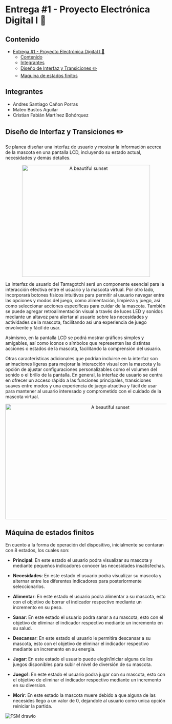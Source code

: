 # Entrega #1 - Proyecto Electrónica Digital I 👾

## Contenido

- [Entrega #1 - Proyecto Electrónica Digital I 👾](#entrega-1---proyecto-electrónica-digital-i-)
  - [Contenido](#contenido)
  - [Integrantes](#integrantes)
  - [Diseño de Interfaz y Transiciones ✏️](#diseño-de-interfaz-y-transiciones-️)
  - [Maquina de estados finitos](#máquina-de_estados-finitos)

## Integrantes

- Andres Santiago Cañon Porras
- Mateo Bustos Aguilar
- Cristian Fabián Martínez Bohórquez

## Diseño de Interfaz y Transiciones ✏️

Se planea diseñar una interfaz de usuario y mostrar la información acerca de la mascota en una pantalla LCD, incluyendo su estado actual, necesidades y demás detalles.

<p align="center">
  <img src="https://tamagotchi.com/wp-content/uploads/OGTAMA_Instruction-1-800x699.png" alt="A beautiful sunset" width="400" height="349,5">
</p>

La interfaz de usuario del Tamagotchi será un componente esencial para la interacción efectiva entre el usuario y la mascota virtual. Por otro lado, incorporará botones físicos intuitivos para permitir al usuario navegar entre las opciones y modos del juego, como alimentación, limpieza y juego, así como seleccionar acciones específicas para cuidar de la mascota. También se puede agregar retroalimentación visual a través de luces LED y sonidos mediante un altavoz para alertar al usuario sobre las necesidades y actividades de la mascota, facilitando así una experiencia de juego envolvente y fácil de usar.

Asimismo, en la pantalla LCD se podrá mostrar gráficos simples y amigables, así como iconos o símbolos que representen las distintas acciones o estados de la mascota, facilitando la comprensión del usuario.

Otras características adicionales que podrían incluirse en la interfaz son animaciones ligeras para mejorar la interacción visual con la mascota y la opción de ajustar configuraciones personalizables como el volumen del sonido o el brillo de la pantalla. En general, la interfaz de usuario se centra en ofrecer un acceso rápido a las funciones principales, transiciones suaves entre modos y una experiencia de juego atractiva y fácil de usar para mantener al usuario interesado y comprometido con el cuidado de la mascota virtual.

<p align="center">
  <img src="https://i.ytimg.com/vi/S9QTScMz8w4/maxresdefault.jpg" alt="A beautiful sunset" width="640" height="360">
</p>

## Máquina de estados finitos

En cuento a la forma de operación del dispositivo, inicialmente se contaran con 8 estados, los cuales son:

  - **Principal**: En este estado el usuario podra visualizar su mascota y mediante pequeños indicadores conocer las necesidades insatisfechas.

  - **Necesidades**: En este estado el usuario podra visualizar su mascota y alternar entre los diferentes indicadores para posteriormente seleccionarlos.

  - **Alimentar**: En este estado el usuario podra alimentar a su mascota, esto con el objetivo de borrar el indicador respectivo mediante un incremento en su peso.
    
  - **Sanar**: En este estado el usuario podra sanar a su mascota, esto con el objetivo de eliminar el indicador respectivo mediante un incremento en su salud.

  - **Descansar**: En este estado el usuario le permitira descansar a su mascota, esto con el objetivo de eliminar el indicador respectivo mediante un incremento en su energia.

  - **Jugar**: En este estado el usuario puede elegir/iniciar alguna de los juegos disponibles para subir el nivel de diversión de su mascota. 

  - **Juego1**: En este estado el usuario podra jugar con su mascota, esto con el objetivo de eliminar el indicador respectivo mediante un incremento en su diversion.

  - **Morir**: En este estado la mascota muere debido a que alguna de las necesides llego a un valor de 0, dejandole al usuario como unica opción reiniciar la partida.

![FSM drawio](https://github.com/unal-edigital1-lab/entrega-1-proyecto-grupo03-2024-1/assets/95363361/ca14c3b0-b480-45b0-8f7b-a5e73a0e037d)







